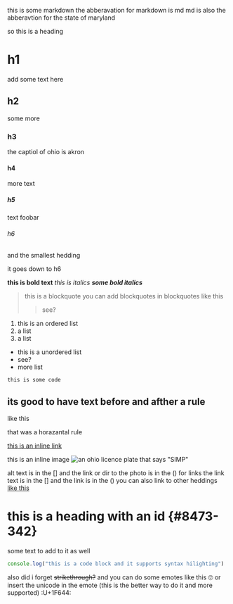 this is some markdown
the abberavation for markdown is md
md is also the abberavtion for the state of maryland

so this is a heading
# h1
add some text here
## h2
some more
### h3
the captiol of ohio is akron
#### h4
more text
##### h5
text foobar
###### h6
and the smallest hedding

it goes down to h6

**this is bold text**
*this is italics*
***some bold italics***

> this is a blockquote
> you can add blockquotes in blockquotes like this
>> see?

1. this is an ordered list
2. a list
3. a list

- this is a unordered list
- see?
- more list

`this is some code`

its good to have text before and afther a rule
---
like this

that was a horazantal rule

[this is an inline link](https://www.markdownguide.org/cheat-sheet)

this is an inline image
![an ohio licence plate that says "SIMP"](http://img03.platesmania.com/201217/inf/2000b6ec54.png)

alt text is in the [] and the link or dir to the photo is in the ()
for links the link text is in the [] and the link is in the ()
you can also link to other heddings [like this](#h1)

# this is a heading with an id {#8473-342}
some text to add to it as well

```js
console.log("this is a code block and it supports syntax hilighting")
```

also did i forget ~~strikethrough?~~
and you can do some emotes like this :roll_eyes: or insert the unicode in the emote (this is the better way to do it and more supported) :U+1F644:
